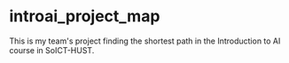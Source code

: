 # introai_project_map
This is my team's project finding the shortest path in the Introduction to AI course in SoICT-HUST. 
